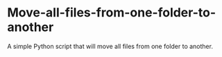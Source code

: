 # Move-all-files-from-one-folder-to-another
A simple Python script that will move all files from one folder to another.
